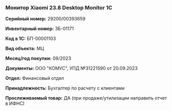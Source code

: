 ### Монитор Xiaomi 23.8 Desktop Monitor 1C </br>

**Серийный номер:** 29200/00393659</br>

**Инвентарный номер:** ЗБ-01171</br>

**Код в 1С:** БП-00001103 </br>

**Вид объекта:** МЦ

**Месяц/год покупки:** 09/2023 </br>

**Документы:** ООО "КОМУС", УПД №31221590 от 20.09.2023 </br>
 
**Отдел:** Финансовый отдел </br>

**Принадлежность:** Бухгалтер по расчету с клиентами </br>

**Прослеживаемый товар:** ДА (при продаже/утилизации направить отчет в ИФНС)
